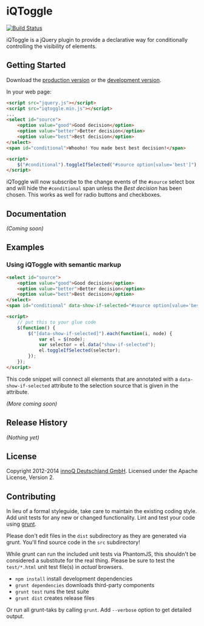 # iQToggle

[![Build Status](https://secure.travis-ci.org/innoq/iqtoggle.png)](http://travis-ci.org/innoq/iqtoggle)

iQToggle is a jQuery plugin to provide a declarative way for conditionally controlling the visibility of elements.

## Getting Started
Download the [production version][min] or the [development version][max].

[min]: https://raw.github.com/innoq/iqtoggle/master/dist/iqtoggle.min.js
[max]: https://raw.github.com/innoq/iqtoggle/master/dist/iqtoggle.js

In your web page:

```html
<script src="jquery.js"></script>
<script src="iqtoggle.min.js"></script>
...
<select id="source">
    <option value="good">Good decision</option>
    <option value="better">Better decision</option>
    <option value="best">Best decision</option>
</select>
<span id="conditional">Whooho! You made best best decision!</span>

<script>
    $("#conditional").toggleIfSelected("#source option[value='best']");
</script>
```

iQToggle will now subscribe to the change events of the ```#source``` select box
and will hide the ```#conditional``` span unless the _Best decision_ has been chosen.
This works as well for radio buttons and checkboxes.

## Documentation
_(Coming soon)_

## Examples

### Using iQToggle with semantic markup

```html
<select id="source">
    <option value="good">Good decision</option>
    <option value="better">Better decision</option>
    <option value="best">Best decision</option>
</select>
<span id="conditional" data-show-if-selected="#source option[value='best']">Whooho! You made best best decision!</span>

<script>
	// put this to your glue code
    $(function() {
		$("[data-show-if-selected]").each(function(i, node) {
			var el = $(node);
			var selector = el.data("show-if-selected");
			el.toggleIfSelected(selector);
		});
	});
</script>
```

This code snippet will connect all elements that are annotated with a ```data-show-if-selected``` 
attribute to the selection source that is given in the attribute.

_(More coming soon)_

## Release History
_(Nothing yet)_

## License
Copyright 2012-2014 [innoQ Deutschland GmbH](http://www.innoq.com/en).
Licensed under the Apache License, Version 2.

## Contributing
In lieu of a formal styleguide, take care to maintain the existing coding style. Add unit tests for any new or changed functionality. Lint and test your code using [grunt](https://github.com/cowboy/grunt).

Please don't edit files in the `dist` subdirectory as they are generated via grunt. You'll find source code in the `src` subdirectory!

While grunt can run the included unit tests via PhantomJS, this shouldn't be considered a substitute for the real thing. Please be sure to test the `test/*.html` unit test file(s) in _actual_ browsers.

* `npm install` install development dependencies
* `grunt dependencies` downloads third-party components
* `grunt test` runs the test suite
* `grunt dist` creates release files 

Or run all grunt-taks by calling `grunt`. Add `--verbose` option to get detailed output.
